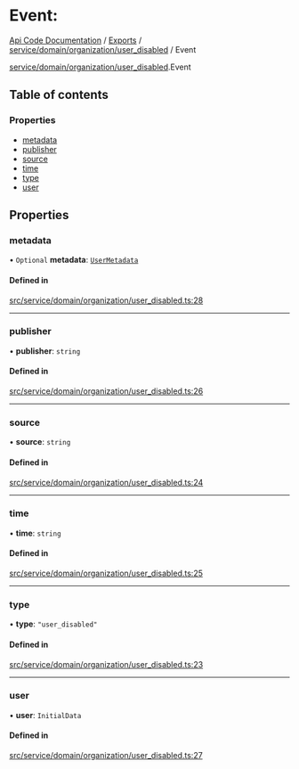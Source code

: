 # Event: 
 
[Api Code Documentation](../README.md) / [Exports](../modules.md) / [service/domain/organization/user\_disabled](../modules/service_domain_organization_user_disabled.md) / Event

[service/domain/organization/user\_disabled](../modules/service_domain_organization_user_disabled.md).Event

## Table of contents

### Properties

- [metadata](service_domain_organization_user_disabled.Event.md#metadata)
- [publisher](service_domain_organization_user_disabled.Event.md#publisher)
- [source](service_domain_organization_user_disabled.Event.md#source)
- [time](service_domain_organization_user_disabled.Event.md#time)
- [type](service_domain_organization_user_disabled.Event.md#type)
- [user](service_domain_organization_user_disabled.Event.md#user)

## Properties

### metadata

• `Optional` **metadata**: [`UserMetadata`](../modules/service_domain_metadata.md#usermetadata)

#### Defined in

[src/service/domain/organization/user_disabled.ts:28](https://github.com/openkfw/TruBudget/blob/e3c318d/api/src/service/domain/organization/user_disabled.ts#L28)

___

### publisher

• **publisher**: `string`

#### Defined in

[src/service/domain/organization/user_disabled.ts:26](https://github.com/openkfw/TruBudget/blob/e3c318d/api/src/service/domain/organization/user_disabled.ts#L26)

___

### source

• **source**: `string`

#### Defined in

[src/service/domain/organization/user_disabled.ts:24](https://github.com/openkfw/TruBudget/blob/e3c318d/api/src/service/domain/organization/user_disabled.ts#L24)

___

### time

• **time**: `string`

#### Defined in

[src/service/domain/organization/user_disabled.ts:25](https://github.com/openkfw/TruBudget/blob/e3c318d/api/src/service/domain/organization/user_disabled.ts#L25)

___

### type

• **type**: ``"user_disabled"``

#### Defined in

[src/service/domain/organization/user_disabled.ts:23](https://github.com/openkfw/TruBudget/blob/e3c318d/api/src/service/domain/organization/user_disabled.ts#L23)

___

### user

• **user**: `InitialData`

#### Defined in

[src/service/domain/organization/user_disabled.ts:27](https://github.com/openkfw/TruBudget/blob/e3c318d/api/src/service/domain/organization/user_disabled.ts#L27)
